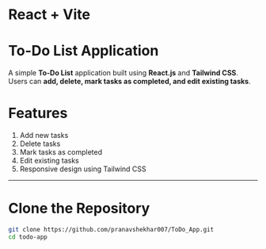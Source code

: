 # React + Vite

# To-Do List Application

A simple **To-Do List** application built using **React.js** and **Tailwind CSS**.  
Users can **add, delete, mark tasks as completed, and edit existing tasks**.

#  Features
1. Add new tasks  
2. Delete tasks  
3. Mark tasks as completed  
4. Edit existing tasks  
5. Responsive design using Tailwind CSS  

---

# Clone the Repository
```sh
git clone https://github.com/pranavshekhar007/ToDo_App.git
cd todo-app
